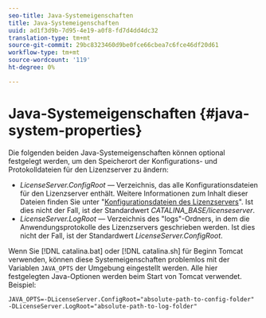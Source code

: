 ```yaml
---
seo-title: Java-Systemeigenschaften
title: Java-Systemeigenschaften
uuid: ad1f3d9b-7d95-4e19-a0f8-fd7d4dd4dc32
translation-type: tm+mt
source-git-commit: 29bc8323460d9be0fce66cbea7c6fce46df20d61
workflow-type: tm+mt
source-wordcount: '119'
ht-degree: 0%

---
```



# Java-Systemeigenschaften {#java-system-properties}

Die folgenden beiden Java-Systemeigenschaften können optional festgelegt werden, um den Speicherort der Konfigurations- und Protokolldateien für den Lizenzserver zu ändern:

* *LicenseServer.ConfigRoot* — Verzeichnis, das alle Konfigurationsdateien für den Lizenzserver enthält. Weitere Informationen zum Inhalt dieser Dateien finden Sie unter &quot;[Konfigurationsdateien des Lizenzservers](../../aaxs-protected-streaming/aaxs-license-server-config-files/aaxs-configuration-directory-structure.md)&quot;. Ist dies nicht der Fall, ist der Standardwert *CATALINA_BASE/licenseserver*.
* *LicenseServer.LogRoot* — Verzeichnis des &quot;logs&quot;-Ordners, in dem die Anwendungsprotokolle des Lizenzservers geschrieben werden. Ist dies nicht der Fall, ist der Standardwert *LicenseServer.ConfigRoot*.

Wenn Sie [!DNL catalina.bat] oder [!DNL catalina.sh] für Beginn Tomcat verwenden, können diese Systemeigenschaften problemlos mit der Variablen `JAVA_OPTS` der Umgebung eingestellt werden. Alle hier festgelegten Java-Optionen werden beim Start von Tomcat verwendet. Beispiel:

```
JAVA_OPTS=-DLicenseServer.ConfigRoot="absolute-path-to-config-folder" -DLicenseServer.LogRoot="absolute-path-to-log-folder"
```


